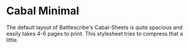 # Cabal Minimal
The default layout of Battlescribe's Cabal-Sheets is quite spacious and easily takes 4-6 pages to print. This stylesheet tries to compress that a little.
